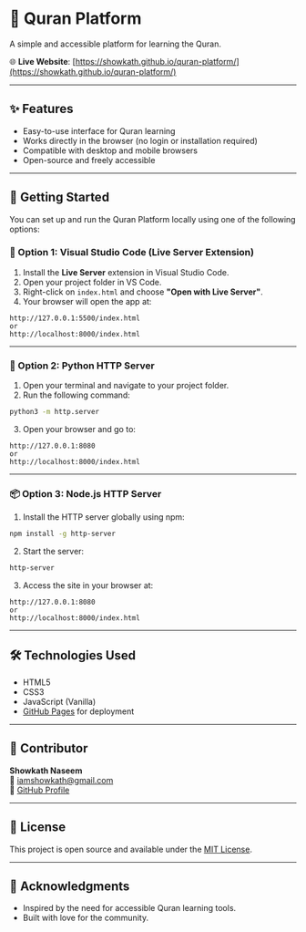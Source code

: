 # 📖 Quran Platform

A simple and accessible platform for learning the Quran.

🌐 **Live Website**: [https://showkath.github.io/quran-platform/](https://showkath.github.io/quran-platform/)

---

## ✨ Features

- Easy-to-use interface for Quran learning
- Works directly in the browser (no login or installation required)
- Compatible with desktop and mobile browsers
- Open-source and freely accessible

---

## 🚀 Getting Started

You can set up and run the Quran Platform locally using one of the following options:

### 🔧 Option 1: Visual Studio Code (Live Server Extension)

1. Install the **Live Server** extension in Visual Studio Code.
2. Open your project folder in VS Code.
3. Right-click on `index.html` and choose **"Open with Live Server"**.
4. Your browser will open the app at:

```
http://127.0.0.1:5500/index.html  
or  
http://localhost:8000/index.html
```

---

### 🐍 Option 2: Python HTTP Server

1. Open your terminal and navigate to your project folder.
2. Run the following command:

```bash
python3 -m http.server
```

3. Open your browser and go to:

```
http://127.0.0.1:8080  
or  
http://localhost:8000/index.html
```

---

### 📦 Option 3: Node.js HTTP Server

1. Install the HTTP server globally using npm:

```bash
npm install -g http-server
```

2. Start the server:

```bash
http-server
```

3. Access the site in your browser at:

```
http://127.0.0.1:8080  
or  
http://localhost:8000/index.html
```

---

## 🛠️ Technologies Used

- HTML5
- CSS3
- JavaScript (Vanilla)
- [GitHub Pages](https://pages.github.com/) for deployment

---

## 👤 Contributor

**Showkath Naseem**  
📧 [iamshowkath@gmail.com](mailto:iamshowkath@gmail.com)  
🔗 [GitHub Profile](https://github.com/showkath)

---

## 📄 License

This project is open source and available under the [MIT License](LICENSE).

---

## 🙏 Acknowledgments

- Inspired by the need for accessible Quran learning tools.
- Built with love for the community.
